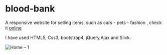 # blood-bank
A responsive website for selling items, such as cars - pets - fashion
, check it [online](http://bit.ly/ooops12)

I have used HTML5, Css3, bootstrap4, jQuery,Ajax and Slick.

![Home – 1](https://user-images.githubusercontent.com/54869237/71773385-bfd71380-2f64-11ea-811e-4000bfe2aa40.png)
